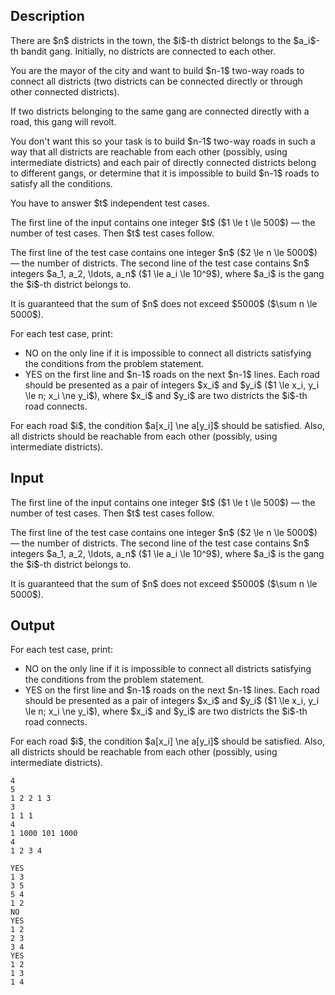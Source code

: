 ## Description

<div><p>There are $n$ districts in the town, the $i$-th district belongs to the $a_i$-th bandit gang. Initially, no districts are connected to each other.</p><p>You are the mayor of the city and want to build $n-1$ two-way roads to connect all districts (two districts can be connected directly or through other connected districts).</p><p>If two districts belonging to the same gang are connected <span class="tex-font-style-bf">directly</span> with a road, this gang will revolt.</p><p>You don't want this so your task is to build $n-1$ two-way roads in such a way that all districts are reachable from each other (possibly, using intermediate districts) and <span class="tex-font-style-bf">each pair</span> of directly connected districts belong to <span class="tex-font-style-bf">different gangs</span>, or determine that it is impossible to build $n-1$ roads to satisfy all the conditions.</p><p>You have to answer $t$ independent test cases.</p></div><div class="input-specification"><p>The first line of the input contains one integer $t$ ($1 \le t \le 500$) — the number of test cases. Then $t$ test cases follow.</p><p>The first line of the test case contains one integer $n$ ($2 \le n \le 5000$) — the number of districts. The second line of the test case contains $n$ integers $a_1, a_2, \ldots, a_n$ ($1 \le a_i \le 10^9$), where $a_i$ is the gang the $i$-th district belongs to.</p><p>It is guaranteed that the sum of $n$ does not exceed $5000$ ($\sum n \le 5000$).</p></div><div class="output-specification"><p>For each test case, print:</p><ul> <li> <span class="tex-font-style-tt">NO</span> on the only line if it is impossible to connect all districts satisfying the conditions from the problem statement. </li><li> <span class="tex-font-style-tt">YES</span> on the first line and $n-1$ roads on the next $n-1$ lines. Each road should be presented as a pair of integers $x_i$ and $y_i$ ($1 \le x_i, y_i \le n; x_i \ne y_i$), where $x_i$ and $y_i$ are two districts the $i$-th road connects. </li></ul><p>For each road $i$, the condition $a[x_i] \ne a[y_i]$ should be satisfied. Also, all districts should be reachable from each other (possibly, using intermediate districts).</p></div>

## Input

<p>The first line of the input contains one integer $t$ ($1 \le t \le 500$) — the number of test cases. Then $t$ test cases follow.</p><p>The first line of the test case contains one integer $n$ ($2 \le n \le 5000$) — the number of districts. The second line of the test case contains $n$ integers $a_1, a_2, \ldots, a_n$ ($1 \le a_i \le 10^9$), where $a_i$ is the gang the $i$-th district belongs to.</p><p>It is guaranteed that the sum of $n$ does not exceed $5000$ ($\sum n \le 5000$).</p>

## Output

<p>For each test case, print:</p><ul> <li> <span class="tex-font-style-tt">NO</span> on the only line if it is impossible to connect all districts satisfying the conditions from the problem statement. </li><li> <span class="tex-font-style-tt">YES</span> on the first line and $n-1$ roads on the next $n-1$ lines. Each road should be presented as a pair of integers $x_i$ and $y_i$ ($1 \le x_i, y_i \le n; x_i \ne y_i$), where $x_i$ and $y_i$ are two districts the $i$-th road connects. </li></ul><p>For each road $i$, the condition $a[x_i] \ne a[y_i]$ should be satisfied. Also, all districts should be reachable from each other (possibly, using intermediate districts).</p>





```input1
4
5
1 2 2 1 3
3
1 1 1
4
1 1000 101 1000
4
1 2 3 4
```




```output1
YES
1 3
3 5
5 4
1 2
NO
YES
1 2
2 3
3 4
YES
1 2
1 3
1 4
```


